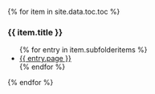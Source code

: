 {% for item in site.data.toc.toc %}
  <h3>{{ item.title }}</h3>
    <ul>
      {% for entry in item.subfolderitems %}
        <li><a href="{{ entry.url }}">{{ entry.page }}</a></li>
      {% endfor %}
    </ul>
{% endfor %}
